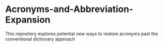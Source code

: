 # Acronyms-and-Abbreviation-Expansion
This repository explores potential new ways to restore acronyms past the conventional dictionary approach
